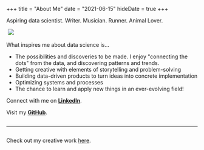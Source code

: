 +++
title = "About Me"
date = "2021-06-15"
hideDate = true
+++

Aspiring data scientist. Writer. Musician. Runner. Animal Lover. 

![]()
![](/images/photo_Erica_Xia.png)
![]()

What inspires me about data science is...
* The possibilities and discoveries to be made. I enjoy "connecting the dots" from the data, and discovering patterns and trends.
* Getting creative with elements of storytelling and problem-solving
* Building data-driven products to turn ideas into concrete implementation
* Optimizing systems and processes
* The chance to learn and apply new things in an ever-evolving field!

Connect with me on **[LinkedIn](https://www.linkedin.com/in/erica-xia-9370aa9a/)**.

Visit my **[GitHub](https://github.com/EricaXia)**.

![]()

---

![]()

Check out my creative work [here](https://linktr.ee/ex9966).




